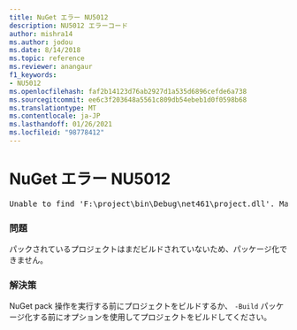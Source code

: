 ```yaml
---
title: NuGet エラー NU5012
description: NU5012 エラーコード
author: mishra14
ms.author: jodou
ms.date: 8/14/2018
ms.topic: reference
ms.reviewer: anangaur
f1_keywords:
- NU5012
ms.openlocfilehash: faf2b14123d76ab2927d1a535d6896cefde6a738
ms.sourcegitcommit: ee6c3f203648a5561c809db54ebeb1d0f0598b68
ms.translationtype: MT
ms.contentlocale: ja-JP
ms.lasthandoff: 01/26/2021
ms.locfileid: "98778412"
---
```

# <a name="nuget-error-nu5012"></a>NuGet エラー NU5012
<pre>Unable to find 'F:\project\bin\Debug\net461\project.dll'. Make sure the project has been built.</pre>

### <a name="issue"></a>問題

パックされているプロジェクトはまだビルドされていないため、パッケージ化できません。


### <a name="solution"></a>解決策

NuGet pack 操作を実行する前にプロジェクトをビルドするか、 `-Build` パッケージ化する前にオプションを使用してプロジェクトをビルドしてください。

